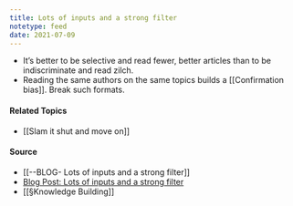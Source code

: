 ```yaml
---
title: Lots of inputs and a strong filter
notetype: feed
date: 2021-07-09
---
```


- It’s better to be selective and read fewer, better articles than to be indiscriminate and read zilch.
- Reading the same authors on the same topics builds a [[Confirmation bias]]. Break such formats.

	
#### Related Topics
- [[Slam it shut and move on]]

#### Source
- [[--BLOG- Lots of inputs and a strong filter]]
- [Blog Post: Lots of inputs and a strong filter](https://www.collaborativefund.com/blog/how-to-read-lots-of-inputs-and-a-strong-filter/)
- [[§Knowledge Building]]